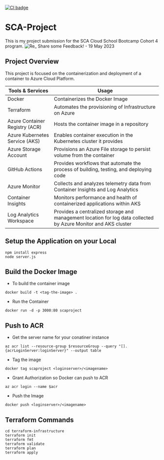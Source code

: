 [![CI badge](https://github.com/FavourDaniel/SCA-Project/actions/workflows/workflow.yml/badge.svg)](https://github.com/FavourDaniel/SCA-Project/actions)


# SCA-Project
This is my project submission for the SCA Cloud School Bootcamp Cohort 4 program.
![Re_ Share some Feedback! - 19 May 2023](https://user-images.githubusercontent.com/59648161/239600716-7bebd81f-c78b-4173-a6f9-d4f8b1fa09be.gif)

## Project Overview
This project is focused on the containerization and deployment of a container to Azure Cloud Platform.

| Tools & Services | Usage |
| ------- | ------- |
| Docker | Containerizes the Docker Image |
| Terraform | Automates the provisioning of Infrastructure on Azure |
| Azure Container Registry (ACR) | Hosts the container image in a repository |
| Azure Kubernetes Service (AKS) | Enables container execution in the Kubernetes cluster it provides |
| Azure Storage Account | Provisions an Azure File storage to persist volume from the container |
| GitHub Actions | Provides workflows that automate the process of building, testing, and deploying code |
| Azure Monitor | Collects and analyzes telemetry data from Container Insights and Log Analytics |
| Container Insights | Monitors performance and health of containerized applications within AKS |
| Log Analytics Workspace | Provides a centralized storage and management location for log data collected by Azure Monitor and AKS cluster |


## Setup the Application on your Local
```
npm install express
node server.js
```

## Build the Docker Image
- To build the container image
```
docker build -t <tag-the-image> .
```

- Run the Container
```
docker run -d -p 3000:80 scaproject
```

## Push to ACR
- Get the server name for your conatiner instance
```
az acr list --resource-group $resourceGroup --query "[].{acrLoginServer:loginServer}" --output table
```

- Tag the image
```
docker tag scaproject <loginserver>/<imagename>
```

- Grant Authorization so Docker can push to ACR
```
az acr login --name $acr
```

- Push the Image
```
docker push <loginserver>/<imagename>
```

## Terraform Commands
```
cd terraform-infrastructure
terraform init
terraform fmt
terraform validate
terraform plan
terraform apply
```